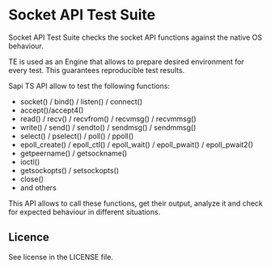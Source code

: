 # Socket API Test Suite

Socket API Test Suite checks the socket API functions against the native OS behaviour.

TE is used as an Engine that allows to prepare desired environment for every test. This guarantees reproducible test results.

Sapi TS API allow to test the following functions:
* socket() / bind() / listen() / connect()
* accept()/accept4()
* read() / recv() / recvfrom() / recvmsg() / recvmmsg()
* write() / send() / sendto() / sendmsg() / sendmmsg()
* select() / pselect() / poll() / ppoll()
* epoll_create() / epoll_ctl() / epoll_wait() / epoll_pwait() / epoll_pwait2()
* getpeername() / getsockname()
* ioctl()
* getsockopts() / setsockopts()
* close()
* and others

This API allows to call these functions, get their output, analyze it and check for expected behaviour in different situations.

## Licence
See license in the LICENSE file.
